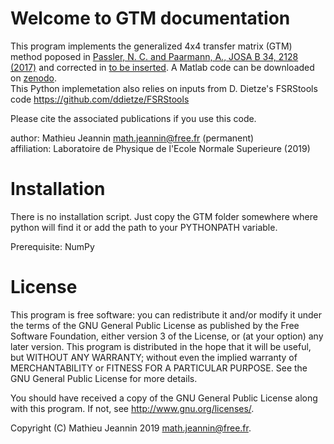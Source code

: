 Welcome to GTM documentation
=====================================


This program implements the generalized 4x4 transfer matrix (GTM) method poposed in 
[Passler, N. C. and Paarmann, A., JOSA B 34, 2128 (2017)](http://doi.org/10.1364/JOSAB.34.002128)
and corrected in [to be inserted](). A Matlab code can be downloaded on [zenodo](https://doi.org/10.5281/zenodo.601496).  
This Python implemetation also relies on inputs from D. Dietze's FSRStools code
https://github.com/ddietze/FSRStools

Please cite the associated publications if you use this code. 

author: Mathieu Jeannin <math.jeannin@free.fr> (permanent)  
affiliation: Laboratoire de Physique de l'Ecole Normale Superieure (2019)

Installation
============

There is no installation script. Just copy the GTM folder somewhere where
python will find it or add the path to your PYTHONPATH variable.

Prerequisite: NumPy

License
=======

This program is free software: you can redistribute it and/or modify
it under the terms of the GNU General Public License as published by
the Free Software Foundation, either version 3 of the License, or
(at your option) any later version.
This program is distributed in the hope that it will be useful,
but WITHOUT ANY WARRANTY; without even the implied warranty of
MERCHANTABILITY or FITNESS FOR A PARTICULAR PURPOSE.  See the
GNU General Public License for more details.

You should have received a copy of the GNU General Public License
along with this program.  If not, see <http://www.gnu.org/licenses/>.
    
Copyright (C) Mathieu Jeannin 2019 <math.jeannin@free.fr>.
    
